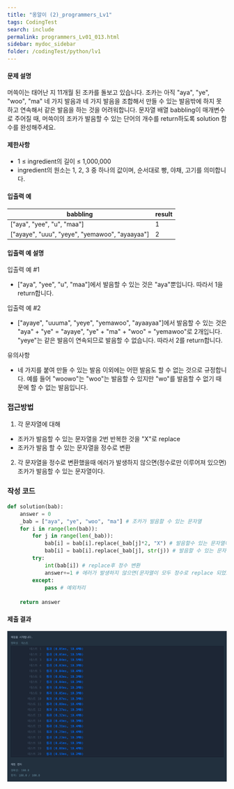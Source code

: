 ```yaml
---
title: "옹알이 (2)_programmers_Lv1"
tags: CodingTest
search: include
permalink: programmers_Lv01_013.html
sidebar: mydoc_sidebar
folder: /codingTest/python/lv1
---
```



#### 문제 설명 <br>

머쓱이는 태어난 지 11개월 된 조카를 돌보고 있습니다. 조카는 아직 "aya", "ye", "woo", "ma" 네 가지 발음과 네 가지 발음을 조합해서 만들 수 있는 발음밖에 하지 못하고 연속해서 같은 발음을 하는 것을 어려워합니다. 문자열 배열 babbling이 매개변수로 주어질 때, 머쓱이의 조카가 발음할 수 있는 단어의 개수를 return하도록 solution 함수를 완성해주세요.

#### 제한사항 <br>

- 1 ≤ ingredient의 길이 ≤ 1,000,000
- ingredient의 원소는 1, 2, 3 중 하나의 값이며, 순서대로 빵, 야채, 고기를 의미합니다.

#### 입출력 예 <br>
  
babbling|	result
---|---
["aya", "yee", "u", "maa"]|	1
["ayaye", "uuu", "yeye", "yemawoo", "ayaayaa"]|	2

#### 입출력 예 설명 <br>

입출력 예 #1
- ["aya", "yee", "u", "maa"]에서 발음할 수 있는 것은 "aya"뿐입니다. 따라서 1을 return합니다.

입출력 예 #2
- ["ayaye", "uuuma", "yeye", "yemawoo", "ayaayaa"]에서 발음할 수 있는 것은 "aya" + "ye" = "ayaye", "ye" + "ma" + "woo" = "yemawoo"로 2개입니다. "yeye"는 같은 발음이 연속되므로 발음할 수 없습니다. 따라서 2를 return합니다.

유의사항
- 네 가지를 붙여 만들 수 있는 발음 이외에는 어떤 발음도 할 수 없는 것으로 규정합니다. 예를 들어 "woowo"는 "woo"는 발음할 수 있지만 "wo"를 발음할 수 없기 때문에 할 수 없는 발음입니다.

### 접근방법 <br>

1. 각 문자열에 대해
 - 조카가 발음할 수 있는 문자열을 2번 반복한 것을 "X"로 replace
 - 조카가 발음 할 수 있는 문자열을 정수로 변환
2. 각 문자열을 정수로 변환했을때 에러가 발생하지 않으면(정수로만 이루어져 있으면) 조카가 발음할 수 있는 문자열이다.

### 작성 코드 <br>

```python
def solution(bab):
    answer = 0
    _bab = ["aya", "ye", "woo", "ma"] # 조카가 발음할 수 있는 문자열
    for i in range(len(bab)):
        for j in range(len(_bab)):
            bab[i] = bab[i].replace(_bab[j]*2, "X") # 발음할수 있는 문자열이 연속 되어있으면 "X"로 replace
            bab[i] = bab[i].replace(_bab[j], str(j)) # 발음할 수 있는 문자열은 정수변환
        try:
            int(bab[i]) # replace후 정수 변환
            answer+=1 # 에러가 발생하지 않으면(문자열이 모두 정수로 replace 되었으면) 조카가 발음할 수 있는 문자열
        except:
            pass # 예외처리

    return answer
```

#### 제출 결과

![제출 결과](\images\programmers_Lv01_013.png)





